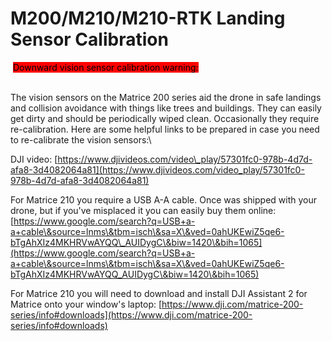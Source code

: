 # M200/M210/M210-RTK Landing Sensor Calibration

<img src="https://img.zohostatic.com/zde/static/images/caution.png" alt="" data-size="line"> <mark style="background-color:red;">Downward vision sensor calibration warning:</mark>

&#x20;  \
The vision sensors on the Matrice 200 series aid the drone in safe landings and collision avoidance with things like trees and buildings.  They can easily get dirty and should be periodically wiped clean.  Occasionally they require re-calibration.  Here are some helpful links to be prepared in case you need to re-calibrate the vision sensors:\


DJI video: [https://www.djivideos.com/video\_play/57301fc0-978b-4d7d-afa8-3d4082064a81](https://www.djivideos.com/video_play/57301fc0-978b-4d7d-afa8-3d4082064a81)



For Matrice 210 you require a USB A-A cable.  Once was shipped with your drone, but if you've misplaced it you can easily buy them online:  [https://www.google.com/search?q=USB+a-a+cable\&source=lnms\&tbm=isch\&sa=X\&ved=0ahUKEwiZ5qe6-bTgAhXIz4MKHRVwAYQQ\_AUIDygC\&biw=1420\&bih=1065](https://www.google.com/search?q=USB+a-a+cable\&source=lnms\&tbm=isch\&sa=X\&ved=0ahUKEwiZ5qe6-bTgAhXIz4MKHRVwAYQQ_AUIDygC\&biw=1420\&bih=1065)



For Matrice 210 you will need to download and install DJI Assistant 2 for Matrice onto your window's laptop:  [https://www.dji.com/matrice-200-series/info#downloads](https://www.dji.com/matrice-200-series/info#downloads)
